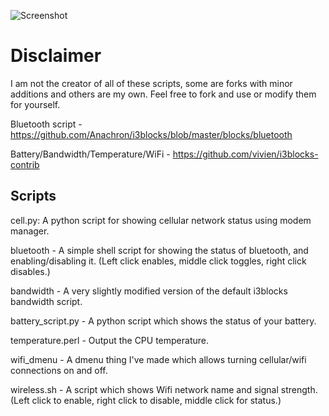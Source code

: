 ![Screenshot](https://i.imgur.com/4rCdcgE.png)


Disclaimer
==========

I am not the creator of all of these scripts, some are forks with minor additions and others are my own.
Feel free to fork and use or modify  them for yourself. 



Bluetooth script - https://github.com/Anachron/i3blocks/blob/master/blocks/bluetooth


Battery/Bandwidth/Temperature/WiFi - https://github.com/vivien/i3blocks-contrib


Scripts
-------

cell.py: A python script for showing cellular network status using modem manager.


bluetooth - A simple shell script for showing the status of bluetooth, and enabling/disabling it. (Left click enables, middle click toggles, right click disables.)


bandwidth - A very slightly modified version of the default i3blocks bandwidth script. 


battery_script.py - A python script which shows the status of your battery.


temperature.perl - Output the CPU temperature.


wifi_dmenu - A dmenu thing I've made which allows turning cellular/wifi connections on and off.


wireless.sh - A script which shows Wifi network name and signal strength. (Left click to enable, right click to disable, middle click for status.)


